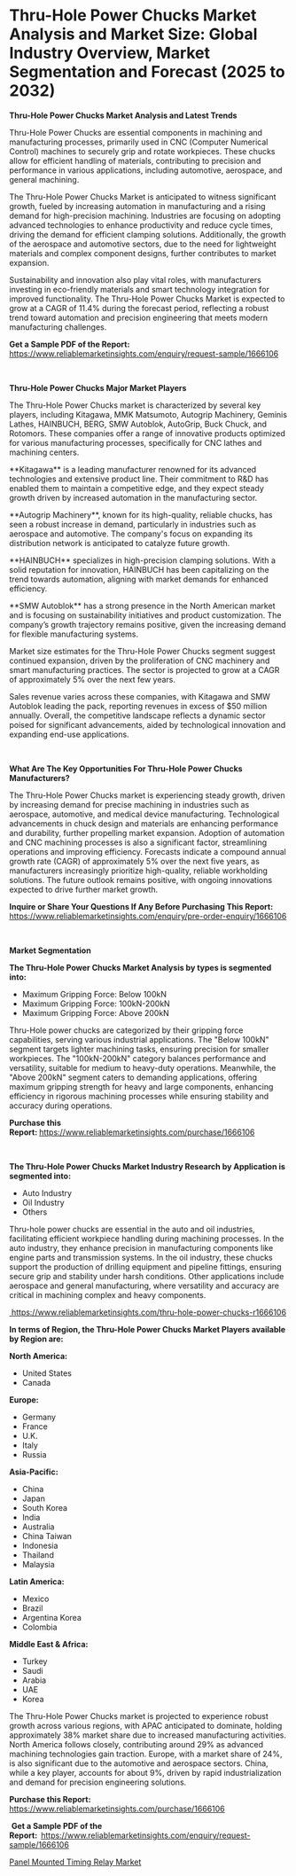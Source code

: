 <p><h1>Thru-Hole Power Chucks Market Analysis and Market Size: Global Industry Overview, Market Segmentation and Forecast (2025 to 2032)</h1></p><p><strong>Thru-Hole Power Chucks Market Analysis and Latest Trends</strong></p>
<p><p>Thru-Hole Power Chucks are essential components in machining and manufacturing processes, primarily used in CNC (Computer Numerical Control) machines to securely grip and rotate workpieces. These chucks allow for efficient handling of materials, contributing to precision and performance in various applications, including automotive, aerospace, and general machining.</p><p>The Thru-Hole Power Chucks Market is anticipated to witness significant growth, fueled by increasing automation in manufacturing and a rising demand for high-precision machining. Industries are focusing on adopting advanced technologies to enhance productivity and reduce cycle times, driving the demand for efficient clamping solutions. Additionally, the growth of the aerospace and automotive sectors, due to the need for lightweight materials and complex component designs, further contributes to market expansion.</p><p>Sustainability and innovation also play vital roles, with manufacturers investing in eco-friendly materials and smart technology integration for improved functionality. The Thru-Hole Power Chucks Market is expected to grow at a CAGR of 11.4% during the forecast period, reflecting a robust trend toward automation and precision engineering that meets modern manufacturing challenges.</p></p>
<p><strong>Get a Sample PDF of the Report:&nbsp;</strong> <a href="https://www.reliablemarketinsights.com/enquiry/request-sample/1666106?utm_campaign=2246&utm_medium=2&utm_source=Github&utm_content=ia&utm_term=11042025&utm_id=thru-hole-power-chucks">https://www.reliablemarketinsights.com/enquiry/request-sample/1666106</a></p>
<p>&nbsp;</p>
<p><strong>Thru-Hole Power Chucks Major Market Players</strong></p>
<p><p>The Thru-Hole Power Chucks market is characterized by several key players, including Kitagawa, MMK Matsumoto, Autogrip Machinery, Geminis Lathes, HAINBUCH, BERG, SMW Autoblok, AutoGrip, Buck Chuck, and Rotomors. These companies offer a range of innovative products optimized for various manufacturing processes, specifically for CNC lathes and machining centers.</p><p>**Kitagawa** is a leading manufacturer renowned for its advanced technologies and extensive product line. Their commitment to R&D has enabled them to maintain a competitive edge, and they expect steady growth driven by increased automation in the manufacturing sector.</p><p>**Autogrip Machinery**, known for its high-quality, reliable chucks, has seen a robust increase in demand, particularly in industries such as aerospace and automotive. The company's focus on expanding its distribution network is anticipated to catalyze future growth.</p><p>**HAINBUCH** specializes in high-precision clamping solutions. With a solid reputation for innovation, HAINBUCH has been capitalizing on the trend towards automation, aligning with market demands for enhanced efficiency.</p><p>**SMW Autoblok** has a strong presence in the North American market and is focusing on sustainability initiatives and product customization. The company’s growth trajectory remains positive, given the increasing demand for flexible manufacturing systems.</p><p>Market size estimates for the Thru-Hole Power Chucks segment suggest continued expansion, driven by the proliferation of CNC machinery and smart manufacturing practices. The sector is projected to grow at a CAGR of approximately 5% over the next few years.</p><p>Sales revenue varies across these companies, with Kitagawa and SMW Autoblok leading the pack, reporting revenues in excess of $50 million annually. Overall, the competitive landscape reflects a dynamic sector poised for significant advancements, aided by technological innovation and expanding end-use applications.</p></p>
<p>&nbsp;</p>
<p><strong>What Are The Key Opportunities For Thru-Hole Power Chucks Manufacturers?</strong></p>
<p><p>The Thru-Hole Power Chucks market is experiencing steady growth, driven by increasing demand for precise machining in industries such as aerospace, automotive, and medical device manufacturing. Technological advancements in chuck design and materials are enhancing performance and durability, further propelling market expansion. Adoption of automation and CNC machining processes is also a significant factor, streamlining operations and improving efficiency. Forecasts indicate a compound annual growth rate (CAGR) of approximately 5% over the next five years, as manufacturers increasingly prioritize high-quality, reliable workholding solutions. The future outlook remains positive, with ongoing innovations expected to drive further market growth.</p></p>
<p><strong>Inquire or Share Your Questions If Any Before Purchasing This Report:</strong> <a href="https://www.reliablemarketinsights.com/enquiry/pre-order-enquiry/1666106?utm_campaign=2246&utm_medium=2&utm_source=Github&utm_content=ia&utm_term=11042025&utm_id=thru-hole-power-chucks">https://www.reliablemarketinsights.com/enquiry/pre-order-enquiry/1666106</a></p>
<p>&nbsp;</p>
<p><strong>Market Segmentation</strong></p>
<p><strong>The Thru-Hole Power Chucks Market Analysis by types is segmented into:</strong></p>
<p><ul><li>Maximum Gripping Force: Below 100kN</li><li>Maximum Gripping Force: 100kN-200kN</li><li>Maximum Gripping Force: Above 200kN</li></ul></p>
<p><p>Thru-Hole power chucks are categorized by their gripping force capabilities, serving various industrial applications. The "Below 100kN" segment targets lighter machining tasks, ensuring precision for smaller workpieces. The "100kN-200kN" category balances performance and versatility, suitable for medium to heavy-duty operations. Meanwhile, the "Above 200kN" segment caters to demanding applications, offering maximum gripping strength for heavy and large components, enhancing efficiency in rigorous machining processes while ensuring stability and accuracy during operations.</p></p>
<p><strong>Purchase this Report:&nbsp;</strong><a href="https://www.reliablemarketinsights.com/purchase/1666106?utm_campaign=2246&utm_medium=2&utm_source=Github&utm_content=ia&utm_term=11042025&utm_id=thru-hole-power-chucks">https://www.reliablemarketinsights.com/purchase/1666106</a></p>
<p>&nbsp;</p>
<p><strong>The Thru-Hole Power Chucks Market Industry Research by Application is segmented into:</strong></p>
<p><ul><li>Auto Industry</li><li>Oil Industry</li><li>Others</li></ul></p>
<p><p>Thru-hole power chucks are essential in the auto and oil industries, facilitating efficient workpiece handling during machining processes. In the auto industry, they enhance precision in manufacturing components like engine parts and transmission systems. In the oil industry, these chucks support the production of drilling equipment and pipeline fittings, ensuring secure grip and stability under harsh conditions. Other applications include aerospace and general manufacturing, where versatility and accuracy are critical in machining complex and heavy components.</p></p>
<p><a href="https://www.reliablemarketinsights.com/thru-hole-power-chucks-r1666106?utm_campaign=2246&utm_medium=2&utm_source=Github&utm_content=ia&utm_term=11042025&utm_id=thru-hole-power-chucks">&nbsp;https://www.reliablemarketinsights.com/thru-hole-power-chucks-r1666106</a></p>
<p><strong>In terms of Region, the Thru-Hole Power Chucks Market Players available by Region are:</strong></p>
<p>
    <p> <strong> North America: </strong>
        <ul>
            <li>United States</li>
            <li>Canada</li>
        </ul>
        </p> 
    <p> <strong> Europe: </strong>
        <ul>
            <li>Germany</li>
            <li>France</li>
            <li>U.K.</li>
            <li>Italy</li>
            <li>Russia</li>
        </ul>
        </p> 
    <p> <strong> Asia-Pacific: </strong>
        <ul>
            <li>China</li>
            <li>Japan</li>
            <li>South Korea</li>
            <li>India</li>
            <li>Australia</li>
            <li>China Taiwan</li>
            <li>Indonesia</li>
            <li>Thailand</li>
            <li>Malaysia</li>
        </ul>
        </p> 
    <p> <strong> Latin America: </strong>
        <ul>
            <li>Mexico</li>
            <li>Brazil</li>
            <li>Argentina Korea</li>
            <li>Colombia</li>
        </ul>
        </p> 
    <p> <strong> Middle East & Africa: </strong>
        <ul>
            <li>Turkey</li>
            <li>Saudi</li>
            <li>Arabia</li>
            <li>UAE</li>
            <li>Korea</li>
        </ul>
    </p>
    </p>
<p><p>The Thru-Hole Power Chucks market is projected to experience robust growth across various regions, with APAC anticipated to dominate, holding approximately 38% market share due to increased manufacturing activities. North America follows closely, contributing around 29% as advanced machining technologies gain traction. Europe, with a market share of 24%, is also significant due to the automotive and aerospace sectors. China, while a key player, accounts for about 9%, driven by rapid industrialization and demand for precision engineering solutions.</p></p>
<p><strong>Purchase this Report: </strong><a href="https://www.reliablemarketinsights.com/purchase/1666106?utm_campaign=2246&utm_medium=2&utm_source=Github&utm_content=ia&utm_term=11042025&utm_id=thru-hole-power-chucks">https://www.reliablemarketinsights.com/purchase/1666106</a></p>
<p>&nbsp;<strong>Get a Sample PDF of the Report:&nbsp;&nbsp;</strong><a href="https://www.reliablemarketinsights.com/enquiry/request-sample/1666106?utm_campaign=2246&utm_medium=2&utm_source=Github&utm_content=ia&utm_term=11042025&utm_id=thru-hole-power-chucks">https://www.reliablemarketinsights.com/enquiry/request-sample/1666106</a></p>
<p><strong></strong></p>
<p><p><a href="https://github.com/abedlagagica4/Market-Research-Report-List-1/blob/main/panel-mounted-timing-relay-market.md?utm_campaign=2246&utm_medium=2&utm_source=Github&utm_content=ia&utm_term=11042025&utm_id=thru-hole-power-chucks">Panel Mounted Timing Relay Market</a></p></p>